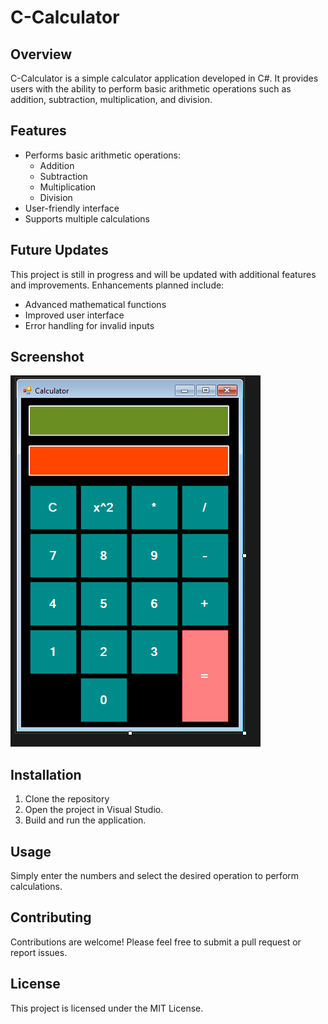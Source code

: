 # C-Calculator

## Overview
C-Calculator is a simple calculator application developed in C#. It provides users with the ability to perform basic arithmetic operations such as addition, subtraction, multiplication, and division.

## Features
- Performs basic arithmetic operations:
  - Addition
  - Subtraction
  - Multiplication
  - Division
- User-friendly interface
- Supports multiple calculations

## Future Updates
This project is still in progress and will be updated with additional features and improvements. Enhancements planned include:
- Advanced mathematical functions
- Improved user interface
- Error handling for invalid inputs

## Screenshot
![C-Calculator Screenshot](https://github.com/GustavoTirado/C-Calculator/blob/main/Screenshot%202024-09-20%20115536.png?raw=true)

## Installation
1. Clone the repository
2. Open the project in Visual Studio.
3. Build and run the application.

## Usage
Simply enter the numbers and select the desired operation to perform calculations.

## Contributing
Contributions are welcome! Please feel free to submit a pull request or report issues.

## License
This project is licensed under the MIT License.

